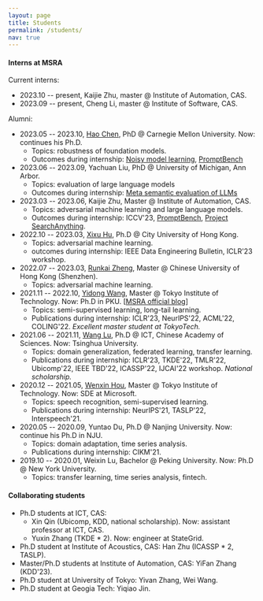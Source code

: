 ```yaml
---
layout: page
title: Students
permalink: /students/
nav: true
---
```


#### Interns at MSRA

Current interns:

- 2023.10 -- present, Kaijie Zhu, master @ Institute of Automation, CAS.
- 2023.09 -- present, Cheng Li, master @ Institute of Software, CAS.

Alumni:

- 2023.05 -- 2023.10, [Hao Chen](https://scholar.google.com/citations?hl=en&user=tktqkhwAAAAJ&view_op=list_works&sortby=pubdate), PhD @ Carnegie Mellon University. Now: continues his Ph.D.
  - Topics: robustness of foundation models.
  - Outcomes during internship: [Noisy model learning](https://arxiv.org/abs/2309.17002), [PromptBench](https://github.com/microsoft/promptbench)
- 2023.06 -- 2023.09, Yachuan Liu, PhD @ University of Michigan, Ann Arbor.
  - Topics: evaluation of large language models
  - Outcomes during internship: [Meta semantic evaluation of LLMs](https://arxiv.org/abs/2310.01448)
- 2023.03 -- 2023.06, Kaijie Zhu, Master @ Institute of Automation, CAS.
  - Topics: adversarial machine learning and large language models.
  - Outcomes during internship: ICCV'23, [PromptBench](https://github.com/microsoft/promptbench), [Project SearchAnything](https://github.com/Immortalise/SearchAnything).
- 2022.10 -- 2023.03, [Xixu Hu](https://xixuhu.github.io/), Ph.D @ City University of Hong Kong.
  - Topics: adversarial machine learning.
  - outcomes during internship: IEEE Data Engineering Bulletin, ICLR'23 workshop.
- 2022.07 -- 2023.03, [Runkai Zheng](https://scholar.google.com/citations?user=52haRQ0AAAAJ&hl=en), Master @ Chinese University of Hong Kong (Shenzhen).
  - Topics: adversarial machine learning.
- 2021.11 -- 2022.10, [Yidong Wang](https://qianlanwyd.github.io/), Master @ Tokyo Institute of Technology. Now: Ph.D in PKU. [[MSRA official blog](https://www.msra.cn/zh-cn/news/outreach-articles/%e5%ae%9e%e4%b9%a0%e6%b4%be%ef%bd%9c%e7%8e%8b%e4%b8%80%e6%a0%8b%ef%bc%9a%e4%b8%bb%e5%8a%a8%e5%b0%b1%e4%bc%9a%e6%9c%89%e6%95%85%e4%ba%8b%ef%bc%81%e9%ab%98%e6%95%88%e7%a7%91%e7%a0%94%e7%a7%98%e8%af%80)]
  - Topics: semi-supervised learning, long-tail learning.
  - Publications during internship: ICLR'23, NeurIPS'22, ACML'22, COLING'22. *Excellent master student at TokyoTech.*
- 2021.06 -- 2021.11, [Wang Lu](https://scholar.google.com.hk/citations?user=r0C8zaMAAAAJ&hl=zh-CN), Ph.D @ ICT, Chinese Academy of Sciences. Now: Tsinghua University.
  - Topics: domain generalization, federated learning, transfer learning.
  - Publications during internship: ICLR'23, TKDE'22, TMLR'22, Ubicomp'22, IEEE TBD'22, ICASSP'22, IJCAI'22 workshop. *National scholarship.*
- 2020.12 -- 2021.05, [Wenxin Hou](https://houwx.net), Master @ Tokyo Institute of Technology. Now: SDE at Microsoft.
  - Topics: speech recognition, semi-supervised learning.
  - Publications during internship: NeurIPS'21, TASLP'22, Interspeech'21.
- 2020.05 -- 2020.09, Yuntao Du, Ph.D @ Nanjing University. Now: continue his Ph.D in NJU.
  - Topics: domain adaptation, time series analysis.
  - Publications during internship: CIKM'21.
- 2019.10 -- 2020.01, Weixin Lu, Bachelor @ Peking University. Now: Ph.D @ New York University.
  - Topics: transfer learning, time series analysis, fintech.

#### Collaborating students

- Ph.D students at ICT, CAS: 
  - Xin Qin (Ubicomp, KDD, national scholarship). Now: assistant professor at ICT, CAS.
  - Yuxin Zhang (TKDE * 2). Now: engineer at StateGrid.
- Ph.D student at Institute of Acoustics, CAS: Han Zhu (ICASSP * 2, TASLP).
- Master/Ph.D students at Institute of Automation, CAS: YiFan Zhang (KDD'23).
- Ph.D student at University of Tokyo: Yivan Zhang, Wei Wang.
- Ph.D student at Geogia Tech: Yiqiao Jin.